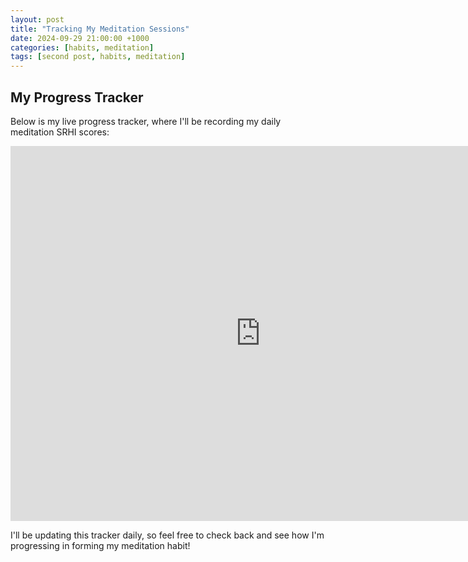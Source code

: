```yaml
---
layout: post
title: "Tracking My Meditation Sessions"
date: 2024-09-29 21:00:00 +1000
categories: [habits, meditation]
tags: [second post, habits, meditation]
---
```

## My Progress Tracker
Below is my live progress tracker, where I'll be recording my daily meditation SRHI scores:
<div style="width: 800px; height: 600px; overflow: hidden;">
  <iframe src="https://docs.google.com/spreadsheets/d/1OC1GNH6x7GpJ822lvA5FCD22KiEhNtbDgS42tO2vJkc/edit?usp=sharing&amp;chrome=false" style="width: 100%; height: 100%; border:0;" allowfullscreen="" loading="lazy"></iframe>
</div>

I'll be updating this tracker daily, so feel free to check back and see how I'm progressing in forming my meditation habit!